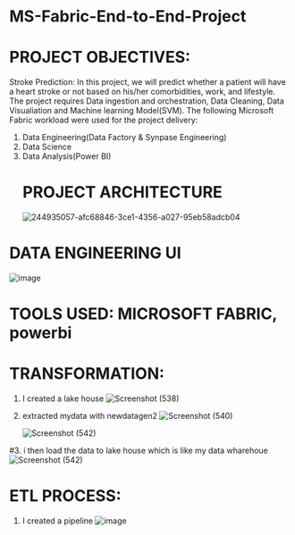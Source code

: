 # MS-Fabric-End-to-End-Project
# PROJECT OBJECTIVES:
Stroke Prediction: In this project, we will predict whether a patient will have a heart stroke or not based on his/her comorbidities, work, and lifestyle. The project requires Data ingestion and orchestration, Data Cleaning, Data Visualiation and Machine learning Model(SVM). The following Microsoft Fabric workload were used for the project delivery:

1. Data Engineering(Data Factory & Synpase Engineering)
2. Data Science
3. Data Analysis(Power BI)
    # PROJECT ARCHITECTURE
   ![244935057-afc68846-3ce1-4356-a027-95eb58adcb04](https://github.com/MRALYTICS/MS-Fabric-End-to-End-Project/assets/107101960/d463ab90-ea38-4e03-894f-0980941f879b)
# DATA ENGINEERING UI
![image](https://github.com/MRALYTICS/MS-Fabric-End-to-End-Project/assets/107101960/3778ffc2-8945-4abe-ba66-1f96c4182c0f)

# TOOLS USED: MICROSOFT FABRIC, powerbi

# TRANSFORMATION:
1. I created a lake house
   ![Screenshot (538)](https://github.com/MRALYTICS/MS-Fabric-End-to-End-Project/assets/107101960/48fe0432-da16-405a-8e7c-b4e2e2460dad)
2. extracted mydata with newdatagen2
   ![Screenshot (540)](https://github.com/MRALYTICS/MS-Fabric-End-to-End-Project/assets/107101960/2de54feb-8688-456f-87d6-95242e35b55f)

   ![Screenshot (542)](https://github.com/MRALYTICS/MS-Fabric-End-to-End-Project/assets/107101960/87a21420-4ef4-41fe-ae3c-614f442588b9)


#3. i then load the data to lake house which is like my data wharehoue
    ![Screenshot (542)](https://github.com/MRALYTICS/MS-Fabric-End-to-End-Project/assets/107101960/6ef422d0-ea8e-4e70-9055-2995fd4fe7c2)

# ETL PROCESS:
1. I  created a pipeline
   ![image](https://github.com/MRALYTICS/MS-Fabric-End-to-End-Project/assets/107101960/8b949b9c-ab7f-4b1b-8b33-09a78aef03c7)





